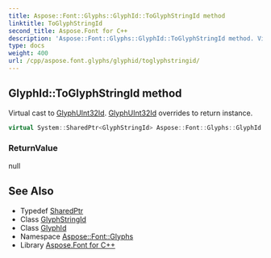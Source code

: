 ```yaml
---
title: Aspose::Font::Glyphs::GlyphId::ToGlyphStringId method
linktitle: ToGlyphStringId
second_title: Aspose.Font for C++
description: 'Aspose::Font::Glyphs::GlyphId::ToGlyphStringId method. Virtual cast to GlyphUInt32Id. GlyphUInt32Id overrides to return instance in C++.'
type: docs
weight: 400
url: /cpp/aspose.font.glyphs/glyphid/toglyphstringid/
---
```

## GlyphId::ToGlyphStringId method


Virtual cast to [GlyphUInt32Id](../../glyphuint32id/). [GlyphUInt32Id](../../glyphuint32id/) overrides to return instance.

```cpp
virtual System::SharedPtr<GlyphStringId> Aspose::Font::Glyphs::GlyphId::ToGlyphStringId()
```


### ReturnValue

null

## See Also

* Typedef [SharedPtr](../../../system/sharedptr/)
* Class [GlyphStringId](../../glyphstringid/)
* Class [GlyphId](../)
* Namespace [Aspose::Font::Glyphs](../../)
* Library [Aspose.Font for C++](../../../)
